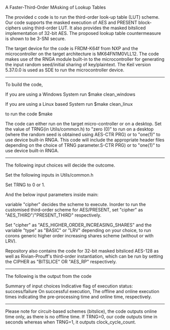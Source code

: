 A Faster-Third-Order MAsking of Lookup Tables

The provided c code is to run the third-order look-up table (LUT) scheme. Our code supports the masked execution of AES and PRESENT block-ciphers using third-order LUT.
It also provides the masked bitsliced implementation of 32-bit AES. 
The proposed lookup table countermeasure is shown to be 3-SNI secure.

The target device for the code is FRDM-K64f from NXP and the microcontroller on the target architecture is MK64FN1M0VLL12. 
The code makes use of the RNGA module built-in to the microcontroller for generating the input random seed/initial sharing of key/plaintext.
The Keil version 5.37.0.0 is used as SDE to run  the microcontroller device.

-------------------------------------------------------------------------------------------------------------------------------------
To build the code,

If you are using a Windows System 
run $make clean_windows

If you are using a Linux based System 
run $make clean_linux

to run the code
$make

The code can either run on the target micro-controller or on a desktop. Set the value of TRNG(in Utils/common.h) to "zero (0)" to run on a desktop 
(where the random seed is obtained using AES-CTR PRG) or to "one(1)" to use device built-in RNGA. This code will include the appropriate header files 
depending on the choice of TRNG parameter.S-CTR PRG) or to "one(1)" to use device built-in RNGA. 

------------------------------------------------------------------------------------------------------------------------------------------
The following input choices will decide the outcome.

Set the following inputs in Utils/common.h

Set TRNG to 0 or 1.

And the below input parameters inside main:

variable "cipher" decides the scheme to execute.
Inorder to run the customised third-order scheme for AES/PRESENT, set "cipher" as "AES_THIRD"/"PRESENT_THIRD" respectively.

Set "cipher" as "AES_HIGHER_ORDER_INCREASING_SHARES" and the variable "type" as "BASIC" or "LRV" depending on your choice, to run corons generic higher order increasing shares scheme (without or with LRV).

Repository also contains the code for 32-bit masked bitsliced AES-128 as well as Rivian-Prouff's third-order instantiation, which can be run by setting the CIPHER as "BITSLICE" OR "AES_RP" respectively.

-----------------------------------------------------------------------------------------------------------------------------------------
The following is the output from the code

Summary of input choices
Indicative flag of execution status: success/failure
On successful execution, The offline and online execution times indicating the pre-processing time and online time, respectively.

----------------------------------------------------------------------------------------------------------------------------------------
Please note for circuit-based schemes (bitslice), the code outputs online time only, as there is no offline time. 
If TRNG=0, our code outputs time in seconds whereas when TRNG=1, it outputs clock_cycle_count.

